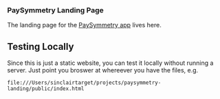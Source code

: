 ### PaySymmetry Landing Page

The landing page for the [PaySymmetry app](http://github.com/sinclairtarget/paysymmetry)
lives here.

## Testing Locally
Since this is just a static website, you can test it locally without running
a server. Just point you broswer at whereever you have the files, e.g.

```
file:///Users/sinclairtarget/projects/paysymmetry-landing/public/index.html
```
